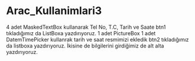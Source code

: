 # Arac_Kullanimlari3
4 adet MaskedTextBox kullanarak Tel No, T.C, Tarih ve Saate btn1 tıkladığımız da ListBoxa yazdırıyoruz.
1 adet PictureBox 1 adet DatemTimePicker kullanrak tarih ve saat resmimizi ekledik btn2 tıkladığımız da listboxa yazdırıyoruz.
İkisine de bilgilerini girdiğimiz de alt alta yazdırıyoruz.
